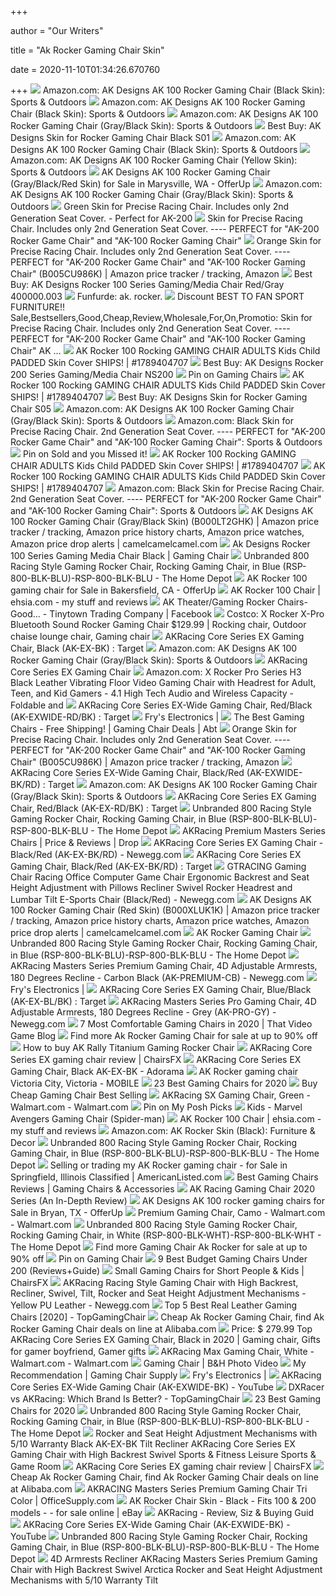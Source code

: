 +++
        
author = "Our Writers"
        
title = "Ak Rocker Gaming Chair Skin"
        
date = 2020-11-10T01:34:26.670760
        
+++
[ ![](https://images-na.ssl-images-amazon.com/images/I/41ARdODxmjL._AC_.jpg)](https://images-na.ssl-images-amazon.com/images/I/41ARdODxmjL._AC_.jpg) Amazon.com: AK Designs AK 100 Rocker Gaming Chair (Black Skin): Sports &  Outdoors
[ ![](https://images-na.ssl-images-amazon.com/images/G/01/stores/sport-goods/ak-rocker-100-black.jpg)](https://images-na.ssl-images-amazon.com/images/G/01/stores/sport-goods/ak-rocker-100-black.jpg) Amazon.com: AK Designs AK 100 Rocker Gaming Chair (Black Skin): Sports &  Outdoors
[ ![](https://images-na.ssl-images-amazon.com/images/I/61eRJHljp0S._AC_SX425_.jpg)](https://images-na.ssl-images-amazon.com/images/I/61eRJHljp0S._AC_SX425_.jpg) Amazon.com: AK Designs AK 100 Rocker Gaming Chair (Gray/Black Skin): Sports  & Outdoors
[ ![](https://pisces.bbystatic.com/image2/BestBuy_US/images/products/7675/7675508_sa.jpg)](https://pisces.bbystatic.com/image2/BestBuy_US/images/products/7675/7675508_sa.jpg) Best Buy: AK Designs Skin for Rocker Gaming Chair Black S01
[ ![](https://images-na.ssl-images-amazon.com/images/I/41w7MN3MMRL._AC_SY450_.jpg)](https://images-na.ssl-images-amazon.com/images/I/41w7MN3MMRL._AC_SY450_.jpg) Amazon.com: AK Designs AK 100 Rocker Gaming Chair (Black Skin): Sports &  Outdoors
[ ![](https://images-na.ssl-images-amazon.com/images/I/415oJY9dAuL._AC_.jpg)](https://images-na.ssl-images-amazon.com/images/I/415oJY9dAuL._AC_.jpg) Amazon.com: AK Designs AK 100 Rocker Gaming Chair (Yellow Skin): Sports &  Outdoors
[ ![](https://images.offerup.com/vc9gUPOoEoHHRgVUJrqrHQoF09k=/600x800/photos/c8078dee3f234f089df3f1cfef9f2dab.jpg)](https://images.offerup.com/vc9gUPOoEoHHRgVUJrqrHQoF09k=/600x800/photos/c8078dee3f234f089df3f1cfef9f2dab.jpg) AK Designs AK 100 Rocker Gaming Chair (Gray/Black/Red Skin) for Sale in  Marysville, WA - OfferUp
[ ![](https://images-na.ssl-images-amazon.com/images/G/01/stores/sport-goods/ak-rocker-100-gray.jpg)](https://images-na.ssl-images-amazon.com/images/G/01/stores/sport-goods/ak-rocker-100-gray.jpg) Amazon.com: AK Designs AK 100 Rocker Gaming Chair (Gray/Black Skin): Sports  & Outdoors
[ ![](https://images-na.ssl-images-amazon.com/images/I/4120aeSo3mL._UL320_.jpg)](https://images-na.ssl-images-amazon.com/images/I/4120aeSo3mL._UL320_.jpg) Green Skin for Precise Racing Chair. Includes only 2nd Generation Seat Cover.  - Perfect for AK-200
[ ![](http://ecx.images-amazon.com/images/I/419e5eQzBTL.01_SL500_.jpg)](http://ecx.images-amazon.com/images/I/419e5eQzBTL.01_SL500_.jpg) Skin for Precise Racing Chair. Includes only 2nd Generation Seat Cover.  ---- PERFECT for "AK-200 Rocker Game Chair" and "AK-100 Rocker Gaming Chair"
[ ![](https://images-na.ssl-images-amazon.com/images/I/41Q6I3em55L.jpg)](https://images-na.ssl-images-amazon.com/images/I/41Q6I3em55L.jpg) Orange Skin for Precise Racing Chair. Includes only 2nd Generation Seat  Cover. ---- PERFECT for "AK-200 Rocker Game Chair" and "AK-100 Rocker  Gaming Chair" (B005CU986K) | Amazon price tracker / tracking, Amazon
[ ![](https://pisces.bbystatic.com/image2/BestBuy_US/images/products/6911/6911817_ra.jpg)](https://pisces.bbystatic.com/image2/BestBuy_US/images/products/6911/6911817_ra.jpg) Best Buy: AK Designs Rocker 100 Series Gaming/Media Chair Red/Gray  400000.003
[ ![](http://photos1.blogger.com/img/199/1072/320/rocker.jpg)](http://photos1.blogger.com/img/199/1072/320/rocker.jpg) Funfurde: ak. rocker.
[ ![](http://ecx.images-amazon.com/images/I/41jN9AWW3cL.jpg)](http://ecx.images-amazon.com/images/I/41jN9AWW3cL.jpg) Discount BEST TO FAN SPORT FURNITURE!!  Sale,Bestsellers,Good,Cheap,Review,Wholesale,For,On,Promotio: Skin for  Precise Racing Chair. Includes only 2nd Generation Seat Cover. ---- PERFECT  for "AK-200 Rocker Game Chair" and "AK-100 Rocker Gaming Chair" AK ...
[ ![](https://thumbs.worthpoint.com/zoom/images3/1/1115/03/ak-rocker-100-rocking-gaming-chair_1_39080e77832c3b9cdfbdf83ed0889452.jpg)](https://thumbs.worthpoint.com/zoom/images3/1/1115/03/ak-rocker-100-rocking-gaming-chair_1_39080e77832c3b9cdfbdf83ed0889452.jpg) AK Rocker 100 Rocking GAMING CHAIR ADULTS Kids Child PADDED Skin Cover  SHIPS! | #1789404707
[ ![](https://pisces.bbystatic.com/image2/BestBuy_US/images/products/7660/7660658_ra.jpg)](https://pisces.bbystatic.com/image2/BestBuy_US/images/products/7660/7660658_ra.jpg) Best Buy: AK Designs Rocker 200 Series Gaming/Media Chair NS200
[ ![](https://i.pinimg.com/originals/bf/9c/05/bf9c0599f16496f0c283c38a1a2908dd.jpg)](https://i.pinimg.com/originals/bf/9c/05/bf9c0599f16496f0c283c38a1a2908dd.jpg) Pin on Gaming Chairs
[ ![](https://thumbs.worthpoint.com/zoom/images4/1/1115/03/ak-rocker-100-rocking-gaming-chair_1_39080e77832c3b9cdfbdf83ed0889452.jpg)](https://thumbs.worthpoint.com/zoom/images4/1/1115/03/ak-rocker-100-rocking-gaming-chair_1_39080e77832c3b9cdfbdf83ed0889452.jpg) AK Rocker 100 Rocking GAMING CHAIR ADULTS Kids Child PADDED Skin Cover  SHIPS! | #1789404707
[ ![](https://pisces.bbystatic.com/image2/BestBuy_US/images/products/7707/7707804_sa.jpg)](https://pisces.bbystatic.com/image2/BestBuy_US/images/products/7707/7707804_sa.jpg) Best Buy: AK Designs Skin for Rocker Gaming Chair S05
[ ![](https://images-na.ssl-images-amazon.com/images/I/41X9HiFtLWL._SR600%2C315_PIWhiteStrip%2CBottomLeft%2C0%2C35_PIStarRatingTHREEANDHALF%2CBottomLeft%2C360%2C-6_SR600%2C315_ZA7%2C445%2C290%2C400%2C400%2CAmazonEmberBold%2C12%2C4%2C0%2C0%2C5_SCLZZZZZZZ_FMpng_BG255%2C255%2C255.jpg)](https://images-na.ssl-images-amazon.com/images/I/41X9HiFtLWL._SR600%2C315_PIWhiteStrip%2CBottomLeft%2C0%2C35_PIStarRatingTHREEANDHALF%2CBottomLeft%2C360%2C-6_SR600%2C315_ZA7%2C445%2C290%2C400%2C400%2CAmazonEmberBold%2C12%2C4%2C0%2C0%2C5_SCLZZZZZZZ_FMpng_BG255%2C255%2C255.jpg) Amazon.com: AK Designs AK 100 Rocker Gaming Chair (Gray/Black Skin): Sports  & Outdoors
[ ![](https://images-na.ssl-images-amazon.com/images/I/41AoNAeXqtL._AC_.jpg)](https://images-na.ssl-images-amazon.com/images/I/41AoNAeXqtL._AC_.jpg) Amazon.com: Black Skin for Precise Racing Chair. 2nd Generation Seat Cover.  ---- PERFECT for "AK-200 Rocker Game Chair" and "AK-100 Rocker Gaming Chair":  Sports & Outdoors
[ ![](https://i.pinimg.com/originals/1f/fd/a4/1ffda43aa715de888f38585642c5acbe.jpg)](https://i.pinimg.com/originals/1f/fd/a4/1ffda43aa715de888f38585642c5acbe.jpg) Pin on Sold and you Missed it!
[ ![](https://thumbs.worthpoint.com/zoom/images2/1/1115/03/ak-rocker-100-rocking-gaming-chair_1_39080e77832c3b9cdfbdf83ed0889452.jpg)](https://thumbs.worthpoint.com/zoom/images2/1/1115/03/ak-rocker-100-rocking-gaming-chair_1_39080e77832c3b9cdfbdf83ed0889452.jpg) AK Rocker 100 Rocking GAMING CHAIR ADULTS Kids Child PADDED Skin Cover  SHIPS! | #1789404707
[ ![](https://thumbs.worthpoint.com/zoom/images1/1/1115/03/ak-rocker-100-rocking-gaming-chair_1_39080e77832c3b9cdfbdf83ed0889452.jpg)](https://thumbs.worthpoint.com/zoom/images1/1/1115/03/ak-rocker-100-rocking-gaming-chair_1_39080e77832c3b9cdfbdf83ed0889452.jpg) AK Rocker 100 Rocking GAMING CHAIR ADULTS Kids Child PADDED Skin Cover  SHIPS! | #1789404707
[ ![](https://images-na.ssl-images-amazon.com/images/I/41Prjd9FDAL._AC_.jpg)](https://images-na.ssl-images-amazon.com/images/I/41Prjd9FDAL._AC_.jpg) Amazon.com: Black Skin for Precise Racing Chair. 2nd Generation Seat Cover.  ---- PERFECT for "AK-200 Rocker Game Chair" and "AK-100 Rocker Gaming Chair":  Sports & Outdoors
[ ![](https://charts.camelcamelcamel.com/us/B000LT2GHK/amazon.png?force=1&zero=0&w=358&h=430&desired=false&legend=0&ilt=1&tp=all&fo=0&lang=en)](https://charts.camelcamelcamel.com/us/B000LT2GHK/amazon.png?force=1&zero=0&w=358&h=430&desired=false&legend=0&ilt=1&tp=all&fo=0&lang=en) AK Designs AK 100 Rocker Gaming Chair (Gray/Black Skin) (B000LT2GHK) |  Amazon price tracker / tracking, Amazon price history charts, Amazon price  watches, Amazon price drop alerts | camelcamelcamel.com
[ ![](http://universalcity.co/wp-content/uploads/2019/07/ak-rocker-gaming-chair-rocker-gaming-chair-rocker-gaming-chair-rocker-gaming-chair-gaming-rocker-gaming-chair-replacement-cover-ak-rocker-gaming-chair-review.jpg)](http://universalcity.co/wp-content/uploads/2019/07/ak-rocker-gaming-chair-rocker-gaming-chair-rocker-gaming-chair-rocker-gaming-chair-gaming-rocker-gaming-chair-replacement-cover-ak-rocker-gaming-chair-review.jpg) Ak Designs Rocker 100 Series Gaming Media Chair Black | Gaming Chair
[ ![](https://images.homedepot-static.com/productImages/e76c73ad-f3e7-4c01-a078-bb79568dd1c7/svn/blue-gaming-chairs-rsp-800-blk-blu-64_1000.jpg)](https://images.homedepot-static.com/productImages/e76c73ad-f3e7-4c01-a078-bb79568dd1c7/svn/blue-gaming-chairs-rsp-800-blk-blu-64_1000.jpg) Unbranded 800 Racing Style Gaming Rocker Chair, Rocking Gaming Chair, in  Blue (RSP-800-BLK-BLU)-RSP-800-BLK-BLU - The Home Depot
[ ![](https://images.offerup.com/qBDJ1vFL4MgB7v2i2QncjXFwFbQ=/600x1066/34f4/34f437e0f49d4b6aa6878391ce6fc501.jpg)](https://images.offerup.com/qBDJ1vFL4MgB7v2i2QncjXFwFbQ=/600x1066/34f4/34f437e0f49d4b6aa6878391ce6fc501.jpg) AK Rocker 100 gaming chair for Sale in Bakersfield, CA - OfferUp
[ ![](http://ehsia.com/wp-content/uploads/2008/06/akrocker01.jpg)](http://ehsia.com/wp-content/uploads/2008/06/akrocker01.jpg) AK Rocker 100 Chair | ehsia.com - my stuff and reviews
[ ![](https://lookaside.fbsbx.com/lookaside/crawler/media/?media_id=10156029600263436)](https://lookaside.fbsbx.com/lookaside/crawler/media/?media_id=10156029600263436) AK Theater/Gaming Rocker Chairs-Good... - Tinytown Trading Company |  Facebook
[ ![](https://i.pinimg.com/originals/53/65/e5/5365e5a6fa1438c1f370d992162412f6.jpg)](https://i.pinimg.com/originals/53/65/e5/5365e5a6fa1438c1f370d992162412f6.jpg) Costco: X Rocker X-Pro Bluetooth Sound Rocker Gaming Chair $129.99 | Rocking  chair, Outdoor chaise lounge chair, Gaming chair
[ ![](https://target.scene7.com/is/image/Target/GUEST_8e04452b-1975-4836-bd04-07513f5cb23c?wid=488&hei=488&fmt=pjpeg)](https://target.scene7.com/is/image/Target/GUEST_8e04452b-1975-4836-bd04-07513f5cb23c?wid=488&hei=488&fmt=pjpeg) AKRacing Core Series EX Gaming Chair, Black (AK-EX-BK) : Target
[ ![](https://m.media-amazon.com/images/I/613fFA61WpL._AC_UL400_.jpg)](https://m.media-amazon.com/images/I/613fFA61WpL._AC_UL400_.jpg) Amazon.com: AK Designs AK 100 Rocker Gaming Chair (Gray/Black Skin): Sports  & Outdoors
[ ![](http://cdn.shopify.com/s/files/1/0016/0255/1873/products/EX-black-3_1200x630.png?v=1585410685)](http://cdn.shopify.com/s/files/1/0016/0255/1873/products/EX-black-3_1200x630.png?v=1585410685) AKRacing Core Series EX Gaming Chair
[ ![](https://images-na.ssl-images-amazon.com/images/I/71ikPAvOM0L._AC_SX425_.jpg)](https://images-na.ssl-images-amazon.com/images/I/71ikPAvOM0L._AC_SX425_.jpg) Amazon.com: X Rocker Pro Series H3 Black Leather Vibrating Floor Video Gaming  Chair with Headrest for Adult, Teen, and Kid Gamers - 4.1 High Tech Audio  and Wireless Capacity - Foldable and
[ ![](https://target.scene7.com/is/image/Target/GUEST_81161be9-8a01-4ff8-8b1b-c40bef6f50f7?wid=488&hei=488&fmt=pjpeg)](https://target.scene7.com/is/image/Target/GUEST_81161be9-8a01-4ff8-8b1b-c40bef6f50f7?wid=488&hei=488&fmt=pjpeg) AKRacing Core Series EX-Wide Gaming Chair, Red/Black (AK-EXWIDE-RD/BK) :  Target
[ ![](https://images.frys.com/art/product/big/9751074.01.big.jpg)](https://images.frys.com/art/product/big/9751074.01.big.jpg) Fry's Electronics |
[ ![](https://content.abt.com/image.php/490ad9b6e5877d01ee7050bb81cbd9c4?image=/media/images/products/BDP_Images/big-AKEXBKRD.jpg&width=230&height=170&canvas)](https://content.abt.com/image.php/490ad9b6e5877d01ee7050bb81cbd9c4?image=/media/images/products/BDP_Images/big-AKEXBKRD.jpg&width=230&height=170&canvas) The Best Gaming Chairs - Free Shipping! | Gaming Chair Deals | Abt
[ ![](https://charts.camelcamelcamel.com/us/B005CU986K/amazon-new-used.png?force=1&zero=0&w=358&h=430&desired=false&legend=0&ilt=1&tp=all&fo=0&lang=en)](https://charts.camelcamelcamel.com/us/B005CU986K/amazon-new-used.png?force=1&zero=0&w=358&h=430&desired=false&legend=0&ilt=1&tp=all&fo=0&lang=en) Orange Skin for Precise Racing Chair. Includes only 2nd Generation Seat  Cover. ---- PERFECT for "AK-200 Rocker Game Chair" and "AK-100 Rocker  Gaming Chair" (B005CU986K) | Amazon price tracker / tracking, Amazon
[ ![](https://target.scene7.com/is/image/Target/GUEST_bb65fbdf-869c-40e8-a550-7e6778324722?wid=488&hei=488&fmt=pjpeg)](https://target.scene7.com/is/image/Target/GUEST_bb65fbdf-869c-40e8-a550-7e6778324722?wid=488&hei=488&fmt=pjpeg) AKRacing Core Series EX-Wide Gaming Chair, Black/Red (AK-EXWIDE-BK/RD) :  Target
[ ![](https://m.media-amazon.com/images/I/81z-YeoNLSL._AC_UL400_.jpg)](https://m.media-amazon.com/images/I/81z-YeoNLSL._AC_UL400_.jpg) Amazon.com: AK Designs AK 100 Rocker Gaming Chair (Gray/Black Skin): Sports  & Outdoors
[ ![](https://target.scene7.com/is/image/Target/GUEST_0da7ac2d-e7f0-4780-892e-f4a72c4faf37?wid=488&hei=488&fmt=pjpeg)](https://target.scene7.com/is/image/Target/GUEST_0da7ac2d-e7f0-4780-892e-f4a72c4faf37?wid=488&hei=488&fmt=pjpeg) AKRacing Core Series EX Gaming Chair, Red/Black (AK-EX-RD/BK) : Target
[ ![](https://images.homedepot-static.com/productImages/230e029a-3ce5-43f0-a5e1-dbe9a6b3fd3e/svn/blue-media-seating-rsp-800-blk-blu-e1_600.jpg)](https://images.homedepot-static.com/productImages/230e029a-3ce5-43f0-a5e1-dbe9a6b3fd3e/svn/blue-media-seating-rsp-800-blk-blu-e1_600.jpg) Unbranded 800 Racing Style Gaming Rocker Chair, Rocking Gaming Chair, in  Blue (RSP-800-BLK-BLU)-RSP-800-BLK-BLU - The Home Depot
[ ![](https://massdrop-s3.imgix.net/product-images/akracing-premium-v2-gaming-chair/FP/bbGF2YSTyKM6Nqa4N0tQ_pc.png?bg=f0f0f0)](https://massdrop-s3.imgix.net/product-images/akracing-premium-v2-gaming-chair/FP/bbGF2YSTyKM6Nqa4N0tQ_pc.png?bg=f0f0f0) AKRacing Premium Masters Series Chairs | Price & Reviews | Drop
[ ![](https://c1.neweggimages.com/ProductImageCompressAll1280/AFVD_1_201806011884587406.jpg)](https://c1.neweggimages.com/ProductImageCompressAll1280/AFVD_1_201806011884587406.jpg) AKRacing Core Series EX Gaming Chair - Black/Red (AK-EX-BK/RD) - Newegg.com
[ ![](https://target.scene7.com/is/image/Target/GUEST_a1fefe76-c516-47e2-8379-f28cea4be82a?wid=488&hei=488&fmt=pjpeg)](https://target.scene7.com/is/image/Target/GUEST_a1fefe76-c516-47e2-8379-f28cea4be82a?wid=488&hei=488&fmt=pjpeg) AKRacing Core Series EX Gaming Chair, Black/Red (AK-EX-BK/RD) : Target
[ ![](https://c1.neweggimages.com/ProductImage/AF8H_1320487907982414130AqqpOBFiz.jpg)](https://c1.neweggimages.com/ProductImage/AF8H_1320487907982414130AqqpOBFiz.jpg) GTRACING Gaming Chair Racing Office Computer Game Chair Ergonomic Backrest  and Seat Height Adjustment with Pillows Recliner Swivel Rocker Headrest and  Lumbar Tilt E-Sports Chair (Black/Red) - Newegg.com
[ ![](https://charts.camelcamelcamel.com/us/B000XLUK1K/amazon.png?force=1&zero=0&w=XXXX&h=YYYY&desired=false&legend=1&ilt=1&tp=all&fo=0&lang=en)](https://charts.camelcamelcamel.com/us/B000XLUK1K/amazon.png?force=1&zero=0&w=XXXX&h=YYYY&desired=false&legend=1&ilt=1&tp=all&fo=0&lang=en) AK Designs AK 100 Rocker Gaming Chair (Red Skin) (B000XLUK1K) | Amazon  price tracker / tracking, Amazon price history charts, Amazon price  watches, Amazon price drop alerts | camelcamelcamel.com
[ ![](https://bid.hinesauctionservice.com/images/lot/2962/2962848_0.jpg?1428011474)](https://bid.hinesauctionservice.com/images/lot/2962/2962848_0.jpg?1428011474) AK Rocker Gaming Chair
[ ![](https://images.homedepot-static.com/productImages/7d59810a-e8a7-4d01-8e82-63143475d68e/svn/blue-media-seating-rsp-800-blk-blu-40_600.jpg)](https://images.homedepot-static.com/productImages/7d59810a-e8a7-4d01-8e82-63143475d68e/svn/blue-media-seating-rsp-800-blk-blu-40_600.jpg) Unbranded 800 Racing Style Gaming Rocker Chair, Rocking Gaming Chair, in  Blue (RSP-800-BLK-BLU)-RSP-800-BLK-BLU - The Home Depot
[ ![](https://c1.neweggimages.com/ProductImage/26-930-016-S01.jpg)](https://c1.neweggimages.com/ProductImage/26-930-016-S01.jpg) AKRacing Masters Series Premium Gaming Chair, 4D Adjustable Armrests, 180  Degrees Recline - Carbon Black (AK-PREMIUM-CB) - Newegg.com
[ ![](https://images.frys.com/art/product/big/9751074.06.big.jpg)](https://images.frys.com/art/product/big/9751074.06.big.jpg) Fry's Electronics |
[ ![](https://target.scene7.com/is/image/Target/GUEST_49985ee0-e393-4960-8bef-5e34ee12991c?wid=488&hei=488&fmt=pjpeg)](https://target.scene7.com/is/image/Target/GUEST_49985ee0-e393-4960-8bef-5e34ee12991c?wid=488&hei=488&fmt=pjpeg) AKRacing Core Series EX Gaming Chair, Blue/Black (AK-EX-BL/BK) : Target
[ ![](https://c1.neweggimages.com/ProductImage/26-930-041-S01.jpg)](https://c1.neweggimages.com/ProductImage/26-930-041-S01.jpg) AKRacing Masters Series Pro Gaming Chair, 4D Adjustable Armrests, 180  Degrees Recline - Grey (AK-PRO-GY) - Newegg.com
[ ![](https://www.thatvideogameblog.com/wp-content/uploads/2019/12/TVGB-most-comfortable-gaming-chair.jpg)](https://www.thatvideogameblog.com/wp-content/uploads/2019/12/TVGB-most-comfortable-gaming-chair.jpg) 7 Most Comfortable Gaming Chairs in 2020 | That Video Game Blog
[ ![](https://pixl.varagesale.com/http://s3.amazonaws.com/hopshop-image-store-production/53842019/bc5ba11661d079dbe585d95e9054e12e.png?_ver=large_uploader_thumbnail&w=640&h=640&fit=crop&s=f703c67f4c2407169ba69170ea1315dc)](https://pixl.varagesale.com/http://s3.amazonaws.com/hopshop-image-store-production/53842019/bc5ba11661d079dbe585d95e9054e12e.png?_ver=large_uploader_thumbnail&w=640&h=640&fit=crop&s=f703c67f4c2407169ba69170ea1315dc) Find more Ak Rocker Gaming Chair for sale at up to 90% off
[ ![](http://www.turnshops.com/viewimge/ecx.images--CovImg-.com/images/I/412KCGXC3AL.jpg)](http://www.turnshops.com/viewimge/ecx.images--CovImg-.com/images/I/412KCGXC3AL.jpg) How to buy AK Rally Titanium Gaming Rocker Chair
[ ![](https://chairsfx.com/wp-content/uploads/2020/04/akracing-core-series-ex-review-intro.jpg)](https://chairsfx.com/wp-content/uploads/2020/04/akracing-core-series-ex-review-intro.jpg) AKRacing Core Series EX gaming chair review | ChairsFX
[ ![](https://www.adorama.com/images/Large/akexbk.jpg)](https://www.adorama.com/images/Large/akexbk.jpg) AKRacing Core Series EX Gaming Chair, Black AK-EX-BK - Adorama
[ ![](https://s3-us-west-2.amazonaws.com/usedphotosna/90426935_614.jpg)](https://s3-us-west-2.amazonaws.com/usedphotosna/90426935_614.jpg) AK Rocker gaming chair Victoria City, Victoria - MOBILE
[ ![](https://10beasts.com/images/X-Rocker-Pro-Series-H3-Black.jpg)](https://10beasts.com/images/X-Rocker-Pro-Series-H3-Black.jpg) 23 Best Gaming Chairs for 2020
[ ![](http://ecx.images-amazon.com/images/I/413iTkKfIcL.jpg)](http://ecx.images-amazon.com/images/I/413iTkKfIcL.jpg) Buy Cheap Gaming Chair Best Selling
[ ![](https://smedia.webcollage.net/rwvfp/wc/cp/1598817573432_0940aa82-b32c-498a-9c59-1702f1448910/module/akracking/_cp/products/1511209704859/tab-1e33ac5e-9a3e-4f63-acd0-af4f5b621005/27e2d5f4-c784-46dd-a582-e07df8f443d1.jpg.web.jpg)](https://smedia.webcollage.net/rwvfp/wc/cp/1598817573432_0940aa82-b32c-498a-9c59-1702f1448910/module/akracking/_cp/products/1511209704859/tab-1e33ac5e-9a3e-4f63-acd0-af4f5b621005/27e2d5f4-c784-46dd-a582-e07df8f443d1.jpg.web.jpg) AKRacing SX Gaming Chair, Green - Walmart.com - Walmart.com
[ ![](https://i.pinimg.com/originals/86/09/7b/86097b2d023d8af96f45ddf550206355.jpg)](https://i.pinimg.com/originals/86/09/7b/86097b2d023d8af96f45ddf550206355.jpg) Pin on My Posh Picks
[ ![](http://cdn.shopify.com/s/files/1/0356/8346/7396/products/411Y1ew420L.jpg?v=1586309815)](http://cdn.shopify.com/s/files/1/0356/8346/7396/products/411Y1ew420L.jpg?v=1586309815) Kids - Marvel Avengers Gaming Chair (Spider-man)
[ ![](http://ehsia.com/wp-content/uploads/2008/06/akrocker02.jpg)](http://ehsia.com/wp-content/uploads/2008/06/akrocker02.jpg) AK Rocker 100 Chair | ehsia.com - my stuff and reviews
[ ![](https://images-na.ssl-images-amazon.com/images/I/31NMpT%2Bri7L.__AC_QL70_ML2_.jpg)](https://images-na.ssl-images-amazon.com/images/I/31NMpT%2Bri7L.__AC_QL70_ML2_.jpg) Amazon.com: AK Rocker Skin (Black): Furniture & Decor
[ ![](https://images.homedepot-static.com/productImages/a8841c4c-fc1b-4261-92a1-5afdde766646/svn/blue-media-seating-rsp-800-blk-blu-66_600.jpg)](https://images.homedepot-static.com/productImages/a8841c4c-fc1b-4261-92a1-5afdde766646/svn/blue-media-seating-rsp-800-blk-blu-66_600.jpg) Unbranded 800 Racing Style Gaming Rocker Chair, Rocking Gaming Chair, in  Blue (RSP-800-BLK-BLU)-RSP-800-BLK-BLU - The Home Depot
[ ![](https://images1.americanlisted.com/nlarge/selling-or-trading-my-ak-rocker-gaming-chair-40-americanlisted_37634693.jpg)](https://images1.americanlisted.com/nlarge/selling-or-trading-my-ak-rocker-gaming-chair-40-americanlisted_37634693.jpg) Selling or trading my AK Rocker gaming chair - for Sale in Springfield,  Illinois Classified | AmericanListed.com
[ ![](https://chairs4gamers.com/wp-content/uploads/2018/05/cover.jpg)](https://chairs4gamers.com/wp-content/uploads/2018/05/cover.jpg) Best Gaming Chairs Reviews | Gaming Chairs & Accessories
[ ![](https://www.hannaseo.com/wp-content/uploads/2018/07/ak-racing-gaming-chair.png)](https://www.hannaseo.com/wp-content/uploads/2018/07/ak-racing-gaming-chair.png) AK Racing Gaming Chair 2020 Series (An In-Depth Review)
[ ![](https://images.offerup.com/nxbA_ZCtP5yYyGyn5pPIRLMSfZk=/600x450/840b/840b4dc5e3a64abba83cb927bf608c1b.jpg)](https://images.offerup.com/nxbA_ZCtP5yYyGyn5pPIRLMSfZk=/600x450/840b/840b4dc5e3a64abba83cb927bf608c1b.jpg) AK Designs AK 100 rocker gaming chairs for Sale in Bryan, TX - OfferUp
[ ![](https://i5.walmartimages.com/asr/730ecfd6-6f73-4db1-9231-361116a35dab_1.5add2f5935771c7b98037d988bcbfd72.jpeg?odnWidth=612&odnHeight=612&odnBg=ffffff)](https://i5.walmartimages.com/asr/730ecfd6-6f73-4db1-9231-361116a35dab_1.5add2f5935771c7b98037d988bcbfd72.jpeg?odnWidth=612&odnHeight=612&odnBg=ffffff) Premium Gaming Chair, Camo - Walmart.com - Walmart.com
[ ![](https://images.homedepot-static.com/productImages/c639b32d-adf7-44b3-828e-7e979128c92d/svn/white-gaming-chairs-rsp-800-blk-wht-64_600.jpg)](https://images.homedepot-static.com/productImages/c639b32d-adf7-44b3-828e-7e979128c92d/svn/white-gaming-chairs-rsp-800-blk-wht-64_600.jpg) Unbranded 800 Racing Style Gaming Rocker Chair, Rocking Gaming Chair, in  White (RSP-800-BLK-WHT)-RSP-800-BLK-WHT - The Home Depot
[ ![](https://pixl.varagesale.com/http://s3.amazonaws.com/hopshop-image-store-production/145862673/779a7808337583313f0a299c839d8f68.jpg?_ver=large_uploader_thumbnail&w=640&h=640&fit=crop&s=b04b505b3e4e7c531d58b39a2605ceec)](https://pixl.varagesale.com/http://s3.amazonaws.com/hopshop-image-store-production/145862673/779a7808337583313f0a299c839d8f68.jpg?_ver=large_uploader_thumbnail&w=640&h=640&fit=crop&s=b04b505b3e4e7c531d58b39a2605ceec) Find more Gaming Chair Ak Rocker for sale at up to 90% off
[ ![](https://i.pinimg.com/originals/c5/96/d2/c596d250b171af28089bf2b5e3640b91.jpg)](https://i.pinimg.com/originals/c5/96/d2/c596d250b171af28089bf2b5e3640b91.jpg) Pin on Gaming Chair
[ ![](https://chairspoint.com/wp-content/uploads/2020/07/X-Rocker-Gaming-Chair-300x300.png)](https://chairspoint.com/wp-content/uploads/2020/07/X-Rocker-Gaming-Chair-300x300.png) 9 Best Budget Gaming Chairs Under 200 (Reviews+Guide)
[ ![](https://chairsfx.com/wp-content/uploads/2020/04/akracing-california-intro.jpg)](https://chairsfx.com/wp-content/uploads/2020/04/akracing-california-intro.jpg) Small Gaming Chairs for Short People & Kids | ChairsFX
[ ![](https://c1.neweggimages.com/ProductImage/A8CP_130849903257192950B3k2QvhvRt.jpg)](https://c1.neweggimages.com/ProductImage/A8CP_130849903257192950B3k2QvhvRt.jpg) AKRacing Racing Style Gaming Chair with High Backrest, Recliner, Swivel,  Tilt, Rocker and Seat Height Adjustment Mechanisms - Yellow PU Leather -  Newegg.com
[ ![](https://topgamingchair.com/wp-content/uploads/2018/11/AKRacing-OnyX-Deluxe-1024x1024.jpg)](https://topgamingchair.com/wp-content/uploads/2018/11/AKRacing-OnyX-Deluxe-1024x1024.jpg) Top 5 Best Real Leather Gaming Chairs [2020] - TopGamingChair
[ ![](https://sc01.alicdn.com/kf/HTB1Q8M7j8jTBKNjSZFNq6ysFXXaW.jpg)](https://sc01.alicdn.com/kf/HTB1Q8M7j8jTBKNjSZFNq6ysFXXaW.jpg) Cheap Ak Rocker Gaming Chair, find Ak Rocker Gaming Chair deals on line at  Alibaba.com
[ ![](https://i.pinimg.com/originals/2a/9c/19/2a9c190a3dcafc83bb289810b860413e.jpg)](https://i.pinimg.com/originals/2a/9c/19/2a9c190a3dcafc83bb289810b860413e.jpg) Price: $ 279.99 Top AKRacing Core Series EX Gaming Chair, Black in 2020 | Gaming  chair, Gifts for gamer boyfriend, Gamer gifts
[ ![](https://i5.walmartimages.com/asr/386104a4-a2e0-4d52-b519-8a839fec5dd6_1.188d233a3f560344183d0b91b2641656.jpeg?odnWidth=612&odnHeight=612&odnBg=ffffff)](https://i5.walmartimages.com/asr/386104a4-a2e0-4d52-b519-8a839fec5dd6_1.188d233a3f560344183d0b91b2641656.jpeg?odnWidth=612&odnHeight=612&odnBg=ffffff) AKRacing Max Gaming Chair, White - Walmart.com - Walmart.com
[ ![](https://static.bhphoto.com/images/images345x345/1547140262_1451362.jpg)](https://static.bhphoto.com/images/images345x345/1547140262_1451362.jpg) Gaming Chair | B&H Photo Video
[ ![](https://i.ytimg.com/vi/RilKuERZmc0/hqdefault.jpg?custom=true&w=246&h=138&stc=true&jpg444=true&jpgq=90&sp=67&sigh=k8TEdKh4oJkVbd9lXgQbSOm_oTg)](https://i.ytimg.com/vi/RilKuERZmc0/hqdefault.jpg?custom=true&w=246&h=138&stc=true&jpg444=true&jpgq=90&sp=67&sigh=k8TEdKh4oJkVbd9lXgQbSOm_oTg) My Recommendation | Gaming Chair Supply
[ ![](https://images.frys.com/art/product/big/9751074.10.big.jpg)](https://images.frys.com/art/product/big/9751074.10.big.jpg) Fry's Electronics |
[ ![](https://i.ytimg.com/vi/j_C_SnRyrFk/maxresdefault.jpg)](https://i.ytimg.com/vi/j_C_SnRyrFk/maxresdefault.jpg) AKRacing Core Series EX-Wide Gaming Chair (AK-EXWIDE-BK) - YouTube
[ ![](https://topgamingchair.com/wp-content/uploads/2020/06/DXRacer-vs-AKRacing-Banner-1024x573.jpg)](https://topgamingchair.com/wp-content/uploads/2020/06/DXRacer-vs-AKRacing-Banner-1024x573.jpg) DXRacer vs AKRacing: Which Brand Is Better? - TopGamingChair
[ ![](https://10beasts.com/images/AKRacing-Masters-Series-Premium-Gaming-Chair.jpg)](https://10beasts.com/images/AKRacing-Masters-Series-Premium-Gaming-Chair.jpg) 23 Best Gaming Chairs for 2020
[ ![](https://images.homedepot-static.com/productImages/174f6b8e-0f85-48bd-bf8c-ed5f42bf138e/svn/blue-media-seating-rsp-800-blk-blu-c3_600.jpg)](https://images.homedepot-static.com/productImages/174f6b8e-0f85-48bd-bf8c-ed5f42bf138e/svn/blue-media-seating-rsp-800-blk-blu-c3_600.jpg) Unbranded 800 Racing Style Gaming Rocker Chair, Rocking Gaming Chair, in  Blue (RSP-800-BLK-BLU)-RSP-800-BLK-BLU - The Home Depot
[ ![](https://images-na.ssl-images-amazon.com/images/I/61Q24YFVvRL.jpg)](https://images-na.ssl-images-amazon.com/images/I/61Q24YFVvRL.jpg) Rocker and Seat Height Adjustment Mechanisms with 5/10 Warranty Black AK-EX-BK  Tilt Recliner AKRacing Core Series EX Gaming Chair with High Backrest  Swivel Sports & Fitness Leisure Sports & Game Room
[ ![](https://chairsfx.com/wp-content/uploads/2019/10/akracing-foam-padding.jpg)](https://chairsfx.com/wp-content/uploads/2019/10/akracing-foam-padding.jpg) AKRacing Core Series EX gaming chair review | ChairsFX
[ ![](https://sc01.alicdn.com/kf/HTB1182yXnHuK1RkSndVq6xVwpXa7.jpg)](https://sc01.alicdn.com/kf/HTB1182yXnHuK1RkSndVq6xVwpXa7.jpg) Cheap Ak Rocker Gaming Chair, find Ak Rocker Gaming Chair deals on line at  Alibaba.com
[ ![](https://de2wfhoo6xqi5.cloudfront.net/orig/b4b/8f2/06a88ead7ece327c7b21004fc384474dcd.jpg)](https://de2wfhoo6xqi5.cloudfront.net/orig/b4b/8f2/06a88ead7ece327c7b21004fc384474dcd.jpg) AKRACING Masters Series Premium Gaming Chair Tri Color | OfficeSupply.com
[ ![](https://i.ebayimg.com/images/g/Qn8AAOSwXXBd3jSc/s-l1600.jpg)](https://i.ebayimg.com/images/g/Qn8AAOSwXXBd3jSc/s-l1600.jpg) AK Rocker Chair Skin - Black - Fits 100 & 200 models - - for sale online |  eBay
[ ![](https://progamingchair.com/wp-content/uploads/akracing-player-black-white.jpg)](https://progamingchair.com/wp-content/uploads/akracing-player-black-white.jpg) AKRacing - Review, Siz & Buying Guid
[ ![](https://i.ytimg.com/vi/j_C_SnRyrFk/hqdefault.jpg)](https://i.ytimg.com/vi/j_C_SnRyrFk/hqdefault.jpg) AKRacing Core Series EX-Wide Gaming Chair (AK-EXWIDE-BK) - YouTube
[ ![](https://f1.media.brightcove.com/8/1834613806001/1834613806001_6156134349001_6156132648001-vs.jpg?pubId=66036796001&videoId=6162871016001)](https://f1.media.brightcove.com/8/1834613806001/1834613806001_6156134349001_6156132648001-vs.jpg?pubId=66036796001&videoId=6162871016001) Unbranded 800 Racing Style Gaming Rocker Chair, Rocking Gaming Chair, in  Blue (RSP-800-BLK-BLU)-RSP-800-BLK-BLU - The Home Depot
[ ![](https://assets.fatllama.com/images/medium/akracing-masters-series-pro-luxury-xl-gaming-chair-with-high-backrest-recliner-swivel-tilt-4d-armrests-rocker-and-seat-height-adjustment-mechanisms-with-510-warranty--white-04188349.jpg)](https://assets.fatllama.com/images/medium/akracing-masters-series-pro-luxury-xl-gaming-chair-with-high-backrest-recliner-swivel-tilt-4d-armrests-rocker-and-seat-height-adjustment-mechanisms-with-510-warranty--white-04188349.jpg) 4D Armrests Recliner AKRacing Masters Series Premium Gaming Chair with High  Backrest Swivel Arctica Rocker and Seat Height Adjustment Mechanisms with  5/10 Warranty Tilt
